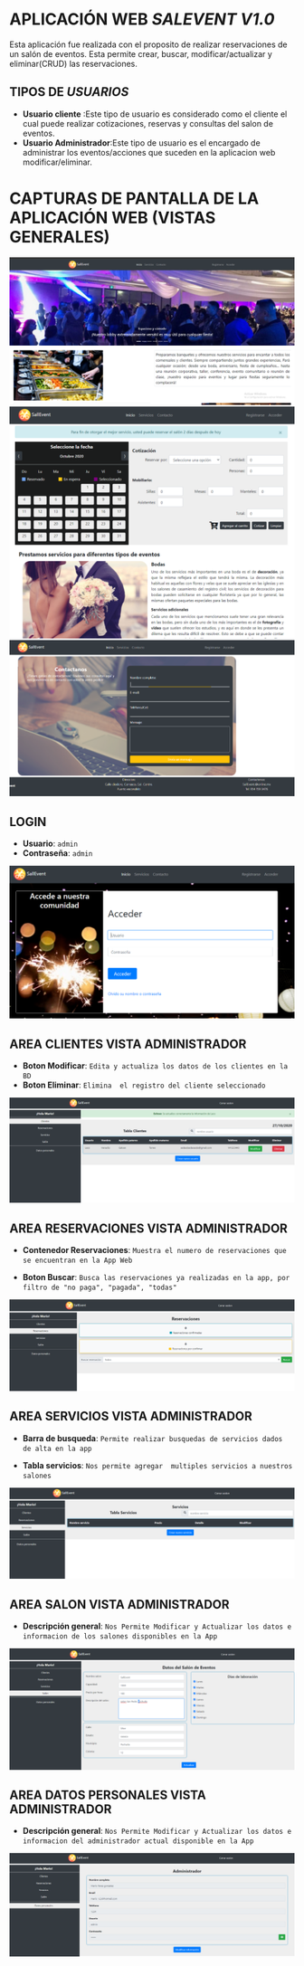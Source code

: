 # APLICACIÓN WEB *SALEVENT V1.0*
Esta aplicación fue realizada con el proposito de realizar reservaciones de un salón de eventos. Esta permite crear, buscar, modificar/actualizar y eliminar(CRUD) las reservaciones.

##	TIPOS DE *USUARIOS*
- **Usuario cliente** :Este tipo de usuario es considerado como el cliente el cual puede realizar cotizaciones, reservas y consultas del salon de eventos.
- **Usuario Administrador**:Este tipo de usuario es el encargado de administrar los eventos/acciones que suceden en la aplicacion web modificar/eliminar.

# CAPTURAS DE PANTALLA DE LA APLICACIÓN WEB (VISTAS GENERALES)
![Home](IMGRD/Home.png)
![ServF](IMGRD/ServiciosOut.png)
![Contact](IMGRD/Contactus.png)

## LOGIN
 - **Usuario**: `admin`
 - **Contraseña**: `admin`

![Loggin](IMGRD/Loggin.png)

## AREA CLIENTES VISTA ADMINISTRADOR
 - **Boton Modificar**: `Edita y actualiza los datos de los clientes en la BD`
 - **Boton Eliminar**: `Elimina  el registro del cliente seleccionado`

![Clientes](IMGRD/Clientes.png)


## AREA RESERVACIONES VISTA ADMINISTRADOR
 - **Contenedor Reservaciones**: `Muestra el numero de reservaciones que se encuentran en la App Web`

 - **Boton Buscar**: `Busca las reservaciones ya realizadas en la app, por filtro de "no paga", "pagada", "todas"`

![Reservacion](IMGRD/Reservaciones.png)

## AREA SERVICIOS VISTA ADMINISTRADOR
 - **Barra de busqueda**: `Permite realizar busquedas de servicios dados de alta en la app`

 - **Tabla servicios**: `Nos permite agregar  multiples servicios a nuestros salones`

![Servicio](IMGRD/Servicios.png)


## AREA SALON VISTA ADMINISTRADOR
 - **Descripción general**: `Nos Permite Modificar y Actualizar los datos e informacion de los salones disponibles en la App`


![Salon](IMGRD/Salon.png)


## AREA DATOS PERSONALES VISTA ADMINISTRADOR
 - **Descripción general**: `Nos Permite Modificar y Actualizar los datos e informacion del administrador actual disponible en la App`


![Datos](IMGRD/Datos.png)

